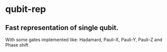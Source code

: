 # qubit-rep

## Fast representation of single qubit.
With some gates implemented like: Hadamard, Pauli-X, Pauli-Y, Pauli-Z and Phase shift
